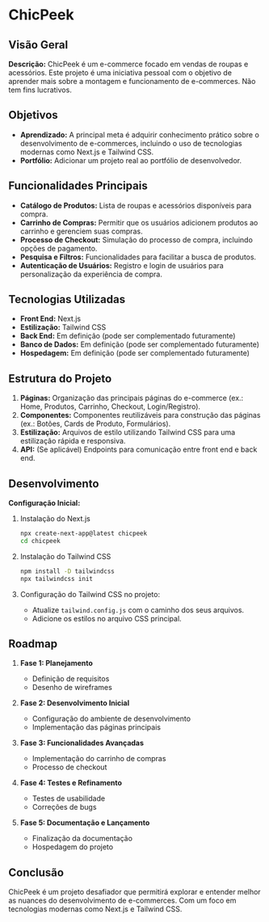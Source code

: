 # ChicPeek

## Visão Geral

**Descrição:** ChicPeek é um e-commerce focado em vendas de roupas e acessórios. Este projeto é uma iniciativa pessoal com o objetivo de aprender mais sobre a montagem e funcionamento de e-commerces. Não tem fins lucrativos.

## Objetivos

- **Aprendizado:** A principal meta é adquirir conhecimento prático sobre o desenvolvimento de e-commerces, incluindo o uso de tecnologias modernas como Next.js e Tailwind CSS.
- **Portfólio:** Adicionar um projeto real ao portfólio de desenvolvedor.

## Funcionalidades Principais

- **Catálogo de Produtos:** Lista de roupas e acessórios disponíveis para compra.
- **Carrinho de Compras:** Permitir que os usuários adicionem produtos ao carrinho e gerenciem suas compras.
- **Processo de Checkout:** Simulação do processo de compra, incluindo opções de pagamento.
- **Pesquisa e Filtros:** Funcionalidades para facilitar a busca de produtos.
- **Autenticação de Usuários:** Registro e login de usuários para personalização da experiência de compra.

## Tecnologias Utilizadas

- **Front End:** Next.js
- **Estilização:** Tailwind CSS
- **Back End:** Em definição (pode ser complementado futuramente)
- **Banco de Dados:** Em definição (pode ser complementado futuramente)
- **Hospedagem:** Em definição (pode ser complementado futuramente)

## Estrutura do Projeto

1. **Páginas:** Organização das principais páginas do e-commerce (ex.: Home, Produtos, Carrinho, Checkout, Login/Registro).
2. **Componentes:** Componentes reutilizáveis para construção das páginas (ex.: Botões, Cards de Produto, Formulários).
3. **Estilização:** Arquivos de estilo utilizando Tailwind CSS para uma estilização rápida e responsiva.
4. **API:** (Se aplicável) Endpoints para comunicação entre front end e back end.

## Desenvolvimento

**Configuração Inicial:**

1. Instalação do Next.js
    ```bash
    npx create-next-app@latest chicpeek
    cd chicpeek
    ```

2. Instalação do Tailwind CSS
    ```bash
    npm install -D tailwindcss
    npx tailwindcss init
    ```

3. Configuração do Tailwind CSS no projeto:
    - Atualize `tailwind.config.js` com o caminho dos seus arquivos.
    - Adicione os estilos no arquivo CSS principal.


## Roadmap

1. **Fase 1: Planejamento**
    - Definição de requisitos
    - Desenho de wireframes

2. **Fase 2: Desenvolvimento Inicial**
    - Configuração do ambiente de desenvolvimento
    - Implementação das páginas principais

3. **Fase 3: Funcionalidades Avançadas**
    - Implementação do carrinho de compras
    - Processo de checkout

4. **Fase 4: Testes e Refinamento**
    - Testes de usabilidade
    - Correções de bugs

5. **Fase 5: Documentação e Lançamento**
    - Finalização da documentação
    - Hospedagem do projeto

## Conclusão

ChicPeek é um projeto desafiador que permitirá explorar e entender melhor as nuances do desenvolvimento de e-commerces. Com um foco em tecnologias modernas como Next.js e Tailwind CSS.


